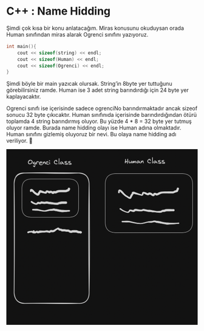 # C++ : Name Hidding

Şimdi çok kısa bir konu anlatacağım. Miras konusunu okuduysan orada Human sınıfından miras alarak Ogrenci sınıfını yazıyoruz.

```cpp
int main(){
	cout << sizeof(string) << endl;
	cout << sizeof(Human) << endl;
	cout << sizeof(Ogrenci) << endl;
}
```

Şimdi böyle bir main yazıcak olursak. String’in 8byte yer tuttuğunu görebilirsiniz ramde. Human ise 3 adet string barındırdığı için 24 byte yer kaplayacaktır. 

Ogrenci sınıfı ise içerisinde sadece ogrenciNo barındırmaktadır ancak sizeof sonucu 32 byte çıkıcaktır. Human sınıfınıda içerisinde barındırdığından ötürü toplamda 4 string barındırmış oluyor. Bu yüzde 4 * 8 = 32 byte yer tutmuş oluyor ramde. Burada name hidding olayı ise Human adına olmaktadır. Human sınıfını gizlemiş oluyoruz bir nevi. Bu olaya name hidding adı veriliyor. 🙂 

![./pngs/namehidding.png](./pngs/namehidding.png)